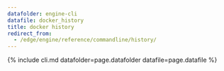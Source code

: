 ```yaml
---
datafolder: engine-cli
datafile: docker_history
title: docker history
redirect_from:
  - /edge/engine/reference/commandline/history/
---
```

<!--
This page is automatically generated from Docker's source code. If you want to
suggest a change to the text that appears here, open a ticket or pull request
in the source repository on GitHub:

https://github.com/docker/cli
-->
{% include cli.md datafolder=page.datafolder datafile=page.datafile %}
